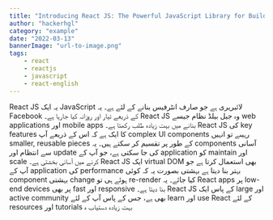 ```yaml
---
title: "Introducing React JS: The Powerful JavaScript Library for Building User Interfaces"
author: "hackerhgl"
category: "example"
date: "2022-03-13"
bannerImage: "url-to-image.png"
tags:
    - react
    - reactjs
    - javascript
    - react-english
---
```

 React JS یہ ایک JavaScript لائبریری ہے جو صارف انٹرفیس بنانے کے لئے ہے۔ یہ Facebook کے ذریعے تیار اور روزانہ کیا جارہا ہے۔ React JS وہ جیل بیلڈ نظام جیسے web applications اور mobile apps بنانے میں بہت زیادہ طلب رکھتا ہے۔  React JS کی key features کا ایک ہے کہ اس کے ذریعے آپ complex UI components رہیںے تو انہیں smaller, reusable pieces کے طور پر تقسیم کر سکتے ہیں۔ یہ components آسانی سے انتظام اور update کی جا سکتی ہے، جو آپ کے application کو maintain اور scale کرنے میں آسانی بخشتی ہے۔  React JS ایک virtual DOM بھی استعمال کرتا ہے جو آپ کے application کی performance بہتر بنا دیتا ہے بہشتی بصورت یہ کہ کوئی component بہشتی change ہوئے ہی تو re-render کیا جائے۔ یہ React apps پر low-end devices پر بھی fast اور responsive بنا دیتا ہے۔  React JS کے پاس ایک large اور active community بھی ہے، جس کے پاس آپ کے لئے learn اور use React کے لئے resources اور tutorials بہت زیادہ دستیاب ہ